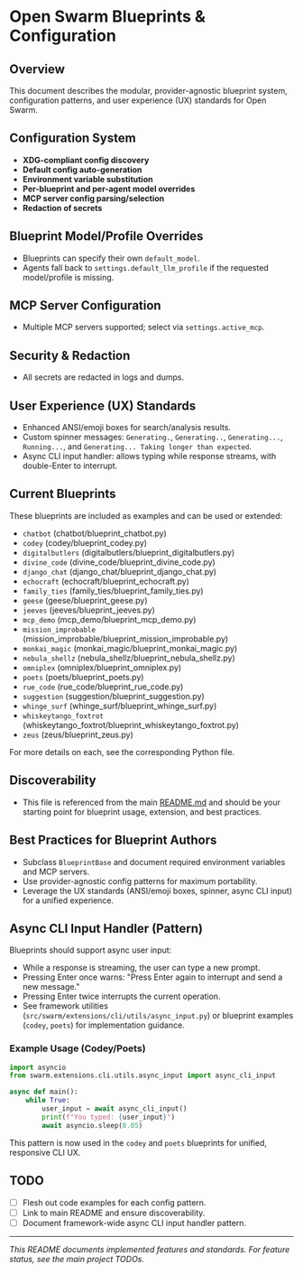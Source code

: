 # Open Swarm Blueprints & Configuration

## Overview
This document describes the modular, provider-agnostic blueprint system, configuration patterns, and user experience (UX) standards for Open Swarm.

## Configuration System
- **XDG-compliant config discovery**
- **Default config auto-generation**
- **Environment variable substitution**
- **Per-blueprint and per-agent model overrides**
- **MCP server config parsing/selection**
- **Redaction of secrets**

## Blueprint Model/Profile Overrides
- Blueprints can specify their own `default_model`.
- Agents fall back to `settings.default_llm_profile` if the requested model/profile is missing.

## MCP Server Configuration
- Multiple MCP servers supported; select via `settings.active_mcp`.

## Security & Redaction
- All secrets are redacted in logs and dumps.

## User Experience (UX) Standards
- Enhanced ANSI/emoji boxes for search/analysis results.
- Custom spinner messages: `Generating.`, `Generating..`, `Generating...`, `Running...`, and `Generating... Taking longer than expected`.
- Async CLI input handler: allows typing while response streams, with double-Enter to interrupt.

## Current Blueprints
These blueprints are included as examples and can be used or extended:

- `chatbot` (chatbot/blueprint_chatbot.py)
- `codey` (codey/blueprint_codey.py)
- `digitalbutlers` (digitalbutlers/blueprint_digitalbutlers.py)
- `divine_code` (divine_code/blueprint_divine_code.py)
- `django_chat` (django_chat/blueprint_django_chat.py)
- `echocraft` (echocraft/blueprint_echocraft.py)
- `family_ties` (family_ties/blueprint_family_ties.py)
- `geese` (geese/blueprint_geese.py)
- `jeeves` (jeeves/blueprint_jeeves.py)
- `mcp_demo` (mcp_demo/blueprint_mcp_demo.py)
- `mission_improbable` (mission_improbable/blueprint_mission_improbable.py)
- `monkai_magic` (monkai_magic/blueprint_monkai_magic.py)
- `nebula_shellz` (nebula_shellz/blueprint_nebula_shellz.py)
- `omniplex` (omniplex/blueprint_omniplex.py)
- `poets` (poets/blueprint_poets.py)
- `rue_code` (rue_code/blueprint_rue_code.py)
- `suggestion` (suggestion/blueprint_suggestion.py)
- `whinge_surf` (whinge_surf/blueprint_whinge_surf.py)
- `whiskeytango_foxtrot` (whiskeytango_foxtrot/blueprint_whiskeytango_foxtrot.py)
- `zeus` (zeus/blueprint_zeus.py)

For more details on each, see the corresponding Python file.

## Discoverability
- This file is referenced from the main [README.md](../README.md) and should be your starting point for blueprint usage, extension, and best practices.

## Best Practices for Blueprint Authors
- Subclass `BlueprintBase` and document required environment variables and MCP servers.
- Use provider-agnostic config patterns for maximum portability.
- Leverage the UX standards (ANSI/emoji boxes, spinner, async CLI input) for a unified experience.

## Async CLI Input Handler (Pattern)
Blueprints should support async user input:
- While a response is streaming, the user can type a new prompt.
- Pressing Enter once warns: "Press Enter again to interrupt and send a new message."
- Pressing Enter twice interrupts the current operation.
- See framework utilities (`src/swarm/extensions/cli/utils/async_input.py`) or blueprint examples (`codey`, `poets`) for implementation guidance.

### Example Usage (Codey/Poets)

```python
import asyncio
from swarm.extensions.cli.utils.async_input import async_cli_input

async def main():
    while True:
        user_input = await async_cli_input()
        print(f"You typed: {user_input}")
        await asyncio.sleep(0.05)
```
This pattern is now used in the `codey` and `poets` blueprints for unified, responsive CLI UX.

## TODO
- [ ] Flesh out code examples for each config pattern.
- [ ] Link to main README and ensure discoverability.
- [ ] Document framework-wide async CLI input handler pattern.

---
*This README documents implemented features and standards. For feature status, see the main project TODOs.*
